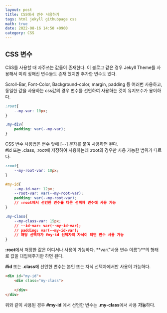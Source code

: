 ```yaml
---
layout: post
title: CSS에서 변수 사용하기
tags: html jekyll githubpage css
math: true
date: 2022-08-16 14:50 +0900
category: CSS
---
```

## CSS 변수
CSS를 사용할 때 자주쓰는 값들이 존재한다.
이 블로그 같은 경우 Jekyll Theme를 사용해서 미리 정해진 변수들도 존재 했지만 추가한 변수도 있다.

Scroll-Bar, Font-Color, Background-color, margin, padding 등
여러번 사용하고, 동일한 값을 사용하는 css값의 경우 변수를 선언하여 사용하는 것이 유지보수가 용이하다.

```css
:root{
    --my-var: 10px;
}

.my-div{
    padding: var(--my-var);
}
```
CSS 변수 사용법은 변수 앞에 [`--`] 문자를 붙여 사용하면 된다.  
#id 또는 .class, :root에 저장하여 사용하는데 :root의 경우만 사용 가능한 범위가 다르다.  
```css
:root{
    --my-root-var: 10px;
}

#my-id{
    --my-id-var: 12px;
    --root-var: var(--my-root-var);
    padding: var(--my-root-var);
    // :root에서 선언한 변수를 다른 선택자 변수에 사용 가능
}

.my-class{
    --my-class-var: 15px;
    // --id-var: var(--my-id-var); 
    // padding: var(--my-id-var);
    // 해당 선택자가 #my-id 선택자의 자식이 되면 변수 사용 가능
}
```
**:root**에서 저장한 값은 어디서나 사용이 가능하다.
**var("사용 변수 이름")**의 형태로 값을 대입해주기만 하면 된다. 

**#id** 또는 **.class**에 선언한 변수는 본인 또는 자식 선택자에서만 사용이 가능하다.
```html
<div id="my-id">
    <div class="my-class">
        
    </div>
</div>
```
위와 같이 사용된 경우 **#my-id** 에서 선언한 변수는 **.my-class**에서 사용 **가능**하다.
